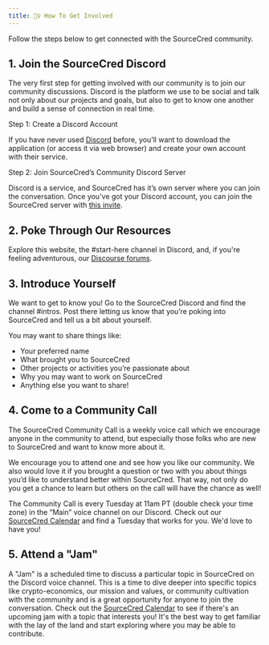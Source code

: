 ```yaml
---
title: 🙋‍♀️ How To Get Involved
---
```


Follow the steps below to get connected with the SourceCred community.

## 1. Join the SourceCred Discord

The very first step for getting involved with our community is to join our community discussions. Discord is the platform we use to be social and talk not only about our projects and goals, but also to get to know one another and build a sense of connection in real time.

Step 1: Create a Discord Account

If you have never used [Discord](https://discord.com/) before, you’ll want to download the application (or access it via web browser) and create your own account with their service.

Step 2: Join SourceCred’s Community Discord Server

Discord is a service, and SourceCred has it’s own server where you can join the conversation. Once you've got your Discord account, you can join the SourceCred server with [this invite](https://sourcecred.io/discord).

## 2. Poke Through Our Resources

Explore this website, the #start-here channel in Discord, and, if you're feeling adventurous, our [Discourse forums](https://discourse.sourcecred.io).

## 3. Introduce Yourself

We want to get to know you! Go to the SourceCred Discord and find the channel #intros. Post there letting us know that you’re poking into SourceCred and tell us a bit about yourself.

You may want to share things like:

* Your preferred name
* What brought you to SourceCred
* Other projects or activities you’re passionate about
* Why you may want to work on SourceCred
* Anything else you want to share!

## 4. Come to a Community Call

The SourceCred Community Call is a weekly voice call which we encourage anyone in the community to attend, but especially those folks who are new to SourceCred and want to know more about it.

We encourage you to attend one and see how you like our community. We also would love it if you brought a question or two with you about things you’d like to understand better within SourceCred. That way, not only do you get a chance to learn but others on the call will have the chance as well!

The Community Call is every Tuesday at 11am PT (double check your time zone) in the “Main” voice channel on our Discord.
Check out our [SourceCred Calendar](https://sourcecred.io/calendar) and find a Tuesday that works for you. We'd love to have you!

## 5. Attend a "Jam"

A "Jam" is a scheduled time to discuss a particular topic in SourceCred on the Discord voice channel. This is a time to dive deeper into specific topics like crypto-economics, our mission and values, or community cultivation with the community and is a great opportunity for anyone to join the conversation. Check out the [SourceCred Calendar](https://sourcecred.io/calendar) to see if there's an upcoming jam with a topic that interests you! It's the best way to get familiar with the lay of the land and start exploring where you may be able to contribute.

